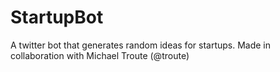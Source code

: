 # StartupBot

A twitter bot that generates random ideas for startups. Made in collaboration with Michael Troute (@troute)

